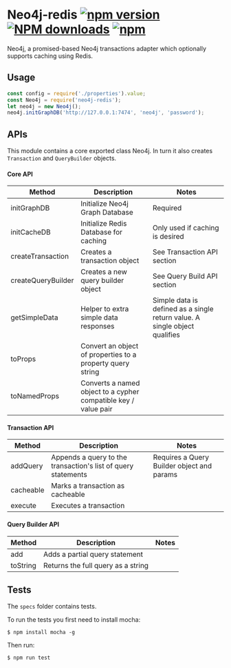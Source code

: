 # Neo4j-redis [![npm version](https://badge.fury.io/js/neo4j-redis.svg)](https://badge.fury.io/js/neo4j-redis) <span class="badge-npmdownloads"><a href="https://npmjs.org/package/neo4j-redis" title="View this project on NPM"><img src="https://img.shields.io/npm/dm/neo4j-redis.svg" alt="NPM downloads" /></a></span> [![npm](https://img.shields.io/npm/l/neo4j-redis.svg)]()

Neo4j, a promised-based Neo4j transactions adapter which optionally supports caching using Redis.

## Usage
```javascript
const config = require('./properties').value;
const Neo4j = require('neo4j-redis');
let neo4j = new Neo4j();
neo4j.initGraphDB('http://127.0.0.1:7474', 'neo4j', 'password');
```

## APIs
This module contains a core exported class Neo4j. In turn it also creates `Transaction` and `QueryBuilder` objects.

#### Core API

| Method | Description | Notes |
| --- | --- | --- |
| initGraphDB | Initialize Neo4j Graph Database | Required |
| initCacheDB | Initialize Redis Database for caching | Only used if caching is desired |
| createTransaction | Creates a transaction object | See Transaction API section |
| createQueryBuilder | Creates a new query builder object | See Query Build API section |
| getSimpleData | Helper to extra simple data responses | Simple data is defined as a single return value.  A single object qualifies |
| toProps | Convert an object of properties to a property query string | |
| toNamedProps | Converts a named object to a cypher compatible key / value pair | |

#### Transaction API
| Method | Description | Notes |
| --- | --- | --- |
| addQuery | Appends a query to the transaction's list of query statements | Requires a Query Builder object and params |
| cacheable | Marks a transaction as cacheable ||
| execute | Executes a transaction ||

#### Query Builder API

| Method | Description | Notes |
| --- | --- | --- |
| add | Adds a partial query statement | |
| toString | Returns the full query as a string ||

## Tests

The `specs` folder contains tests.

To run the tests you first need to install mocha:

```shell
$ npm install mocha -g
```

Then run:

```shell
$ npm run test
```
